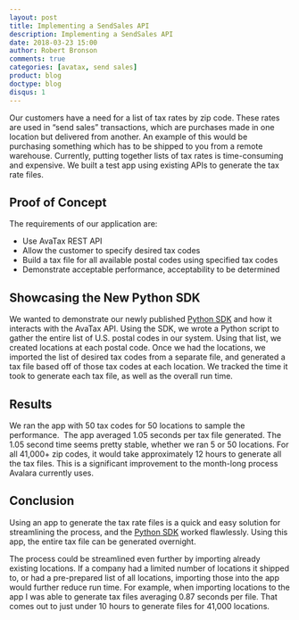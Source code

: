 ```yaml
---
layout: post
title: Implementing a SendSales API
description: Implementing a SendSales API
date: 2018-03-23 15:00
author: Robert Bronson
comments: true
categories: [avatax, send sales]
product: blog
doctype: blog
disqus: 1
---
```



Our customers have a need for a list of tax rates by zip code.  These rates are used in “send sales” transactions, which are purchases made in one location but delivered from another.  An example of this would be purchasing something which has to be shipped to you from a remote warehouse.  Currently, putting together lists of tax rates is time-consuming and expensive.  We built a test app using existing APIs to generate the tax rate files.

<h2>Proof of Concept</h2>

The requirements of our application are:

<ul class="normal">
  <li>Use AvaTax REST API</li>
  <li>Allow the customer to specify desired tax codes</li>
  <li>Build a tax file for all available postal codes using specified tax codes</li>
  <li>Demonstrate acceptable performance, acceptability to be determined</li>
</ul>

<h2>Showcasing the New Python SDK</h2>

We wanted to demonstrate our newly published  <a href="https://developer.avalara.com/sdk/">Python SDK</a> and how it interacts with the AvaTax API.  Using the SDK, we wrote a  Python script to gather the entire list of U.S. postal codes in our system.  Using that list, we created locations at each postal code.  Once we had the locations, we imported the list of desired tax codes from a separate file, and generated a tax file based off of those tax codes at each location. We tracked the time it took to generate each tax file, as well as the overall run time.

<h2>Results</h2>

We ran the app with 50 tax codes for 50 locations to sample the performance.  The app averaged 1.05 seconds per tax file generated. The 1.05 second time seems pretty stable, whether we ran 5 or 50 locations.  For all 41,000+ zip codes, it would take approximately 12 hours to generate all the tax files.  This is a significant improvement to the month-long process Avalara currently uses.

<h2>Conclusion</h2>

Using an app to generate the tax rate files is a quick and easy solution for streamlining the process, and the <a href="https://developer.avalara.com/sdk/">Python SDK</a> worked flawlessly.  Using this app, the entire tax file can be generated overnight.

The process could be streamlined even further by importing already existing locations.  If a company had a limited number of locations it shipped to, or had a pre-prepared list of all locations, importing those into the app would further reduce run time.  For example, when importing locations to the app I was able to generate tax files averaging 0.87 seconds per file. That comes out to just under 10 hours to generate files for 41,000 locations.

